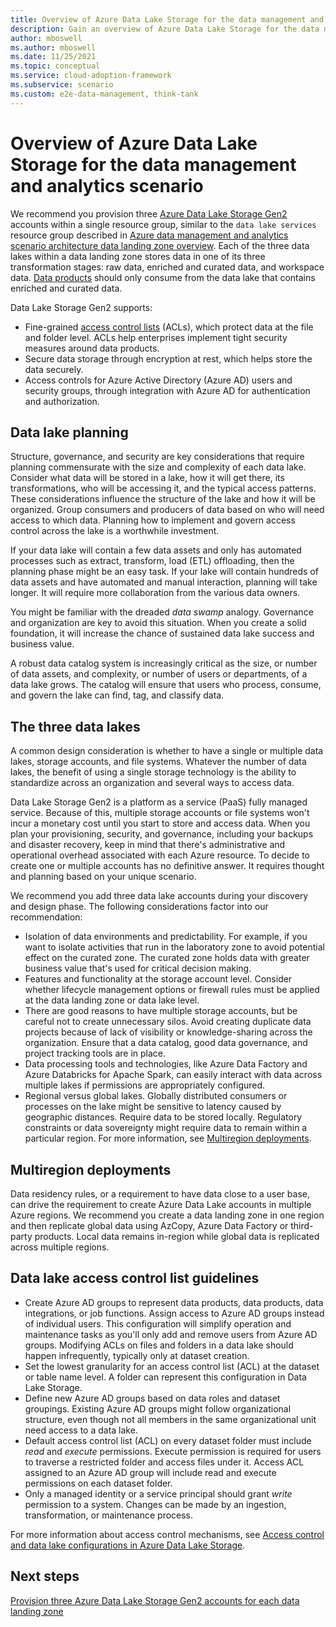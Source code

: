 ```yaml
---
title: Overview of Azure Data Lake Storage for the data management and analytics scenario
description: Gain an overview of Azure Data Lake Storage for the data management and analytics scenario.
author: mboswell
ms.author: mboswell
ms.date: 11/25/2021
ms.topic: conceptual
ms.service: cloud-adoption-framework
ms.subservice: scenario
ms.custom: e2e-data-management, think-tank
---
```


# Overview of Azure Data Lake Storage for the data management and analytics scenario

We recommend you provision three [Azure Data Lake Storage Gen2](/azure/storage/blobs/data-lake-storage-introduction) accounts within a single resource group, similar to the `data lake services` resource group described in [Azure data management and analytics scenario architecture data landing zone overview](../architectures/data-landing-zone.md). Each of the three data lakes within a data landing zone stores data in one of its three transformation stages: raw data, enriched and curated data, and workspace data. [Data products](../architectures/data-landing-zone-data-products.md) should only consume from the data lake that contains enriched and curated data.

Data Lake Storage Gen2 supports:

- Fine-grained [access control lists](/azure/storage/blobs/data-lake-storage-access-control) (ACLs), which protect data at the file and folder level. ACLs help enterprises implement tight security measures around data products.
- Secure data storage through encryption at rest, which helps store the data securely.
- Access controls for Azure Active Directory (Azure AD) users and security groups, through integration with Azure AD for authentication and authorization.

## Data lake planning

Structure, governance, and security are key considerations that require planning commensurate with the size and complexity of each data lake. Consider what data will be stored in a lake, how it will get there, its transformations, who will be accessing it, and the typical access patterns. These considerations influence the structure of the lake and how it will be organized. Group consumers and producers of data based on who will need access to which data. Planning how to implement and govern access control across the lake is a worthwhile investment.

If your data lake will contain a few data assets and only has automated processes such as extract, transform, load (ETL) offloading, then the planning phase might be an easy task. If your lake will contain hundreds of data assets and have automated and manual interaction, planning will take longer. It will require more collaboration from the various data owners.

You might be familiar with the dreaded *data swamp* analogy. Governance and organization are key to avoid this situation. When you create a solid foundation, it will increase the chance of sustained data lake success and business value.

A robust data catalog system is increasingly critical as the size, or number of data assets, and complexity, or number of users or departments, of a data lake grows. The catalog will ensure that users who process, consume, and govern the lake can find, tag, and classify data.

## The three data lakes

A common design consideration is whether to have a single or multiple data lakes, storage accounts, and file systems. Whatever the number of data lakes, the benefit of using a single storage technology is the ability to standardize across an organization and several ways to access data.

Data Lake Storage Gen2 is a platform as a service (PaaS) fully managed service. Because of this, multiple storage accounts or file systems won't incur a monetary cost until you start to store and access data. When you plan your provisioning, security, and governance, including your backups and disaster recovery, keep in mind that there's administrative and operational overhead associated with each Azure resource. To decide to create one or multiple accounts has no definitive answer. It requires thought and planning based on your unique scenario.

We recommend you add three data lake accounts during your discovery and design phase. The following considerations factor into our recommendation:

- Isolation of data environments and predictability. For example, if you want to isolate activities that run in the laboratory zone to avoid potential effect on the curated zone. The curated zone holds data with greater business value that's used for critical decision making.
- Features and functionality at the storage account level. Consider whether lifecycle management options or firewall rules must be applied at the data landing zone or data lake level.
- There are good reasons to have multiple storage accounts, but be careful not to create unnecessary silos. Avoid creating duplicate data projects because of lack of visibility or knowledge-sharing across the organization. Ensure that a data catalog, good data governance, and project tracking tools are in place.
- Data processing tools and technologies, like Azure Data Factory and Azure Databricks for Apache Spark, can easily interact with data across multiple lakes if permissions are appropriately configured.
- Regional versus global lakes. Globally distributed consumers or processes on the lake might be sensitive to latency caused by geographic distances. Require data to be stored locally. Regulatory constraints or data sovereignty might require data to remain within a particular region. For more information, see [Multiregion deployments](#multiregion-deployments).

## Multiregion deployments

Data residency rules, or a requirement to have data close to a user base, can drive the requirement to create Azure Data Lake accounts in multiple Azure regions. We recommend you create a data landing zone in one region and then replicate global data using AzCopy, Azure Data Factory or third-party products. Local data remains in-region while global data is replicated across multiple regions.

## Data lake access control list guidelines

- Create Azure AD groups to represent data products, data products, data integrations, or job functions. Assign access to Azure AD groups instead of individual users. This configuration will simplify operation and maintenance tasks as you'll only add and remove users from Azure AD groups. Modifying ACLs on files and folders in a data lake should happen infrequently, typically only at dataset creation.
- Set the lowest granularity for an access control list (ACL) at the dataset or table name level. A folder can represent this configuration in Data Lake Storage.
- Define new Azure AD groups based on data roles and dataset groupings. Existing Azure AD groups might follow organizational structure, even though not all members in the same organizational unit need access to a data lake.
- Default access control list (ACL) on every dataset folder must include *read* and *execute* permissions. Execute permission is required for users to traverse a restricted folder and access files under it. Access ACL assigned to an Azure AD group will include read and execute permissions on each dataset folder.
- Only a managed identity or a service principal should grant *write* permission to a system. Changes can be made by an ingestion, transformation, or maintenance process.

For more information about access control mechanisms, see [Access control and data lake configurations in Azure Data Lake Storage](./data-lake-access.md).

## Next steps

[Provision three Azure Data Lake Storage Gen2 accounts for each data landing zone](./data-lake-zones.md)
